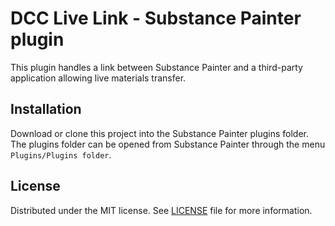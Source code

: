# DCC Live Link - Substance Painter plugin

This plugin handles a link between Substance Painter and a third-party application allowing live materials transfer.

## Installation

Download or clone this project into the Substance Painter plugins folder. The plugins folder can be opened from Substance Painter through the menu ``Plugins/Plugins folder``.

## License

Distributed under the MIT license. See [LICENSE](LICENSE) file for more information.